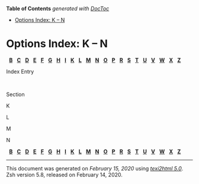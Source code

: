 <!-- START doctoc generated TOC please keep comment here to allow auto update -->
<!-- DON'T EDIT THIS SECTION, INSTEAD RE-RUN doctoc TO UPDATE -->
**Table of Contents**  *generated with [DocToc](https://github.com/thlorenz/doctoc)*

- [Options Index: K – N](#options-index-k--n)

<!-- END doctoc generated TOC please keep comment here to allow auto update -->

<span id="index_split-9"></span>

# Options Index: K – N

  [**B**](Options-Index.html#Options-Index-1_pg_letter-B)  
[**C**](Options-Index.html#Options-Index-1_pg_letter-C)  
[**D**](zsh_9.html#index_split-8_pg_letter-D)  
[**E**](zsh_9.html#index_split-8_pg_letter-E)  
[**F**](zsh_9.html#index_split-8_pg_letter-F)  
[**G**](zsh_9.html#index_split-8_pg_letter-G)  
[**H**](zsh_9.html#index_split-8_pg_letter-H)  
[**I**](zsh_9.html#index_split-8_pg_letter-I)  
[**K**](#index_split-9_pg_letter-K)  
[**L**](#index_split-9_pg_letter-L)  
[**M**](#index_split-9_pg_letter-M)  
[**N**](#index_split-9_pg_letter-N)  
[**O**](zsh_11.html#index_split-10_pg_letter-O)  
[**P**](zsh_11.html#index_split-10_pg_letter-P)  
[**R**](zsh_11.html#index_split-10_pg_letter-R)  
[**S**](zsh_11.html#index_split-10_pg_letter-S)  
[**T**](zsh_12.html#index_split-11_pg_letter-T)  
[**U**](zsh_12.html#index_split-11_pg_letter-U)  
[**V**](zsh_12.html#index_split-11_pg_letter-V)  
[**W**](zsh_12.html#index_split-11_pg_letter-W)  
[**X**](zsh_12.html#index_split-11_pg_letter-X)  
[**Z**](zsh_12.html#index_split-11_pg_letter-Z)  

Index Entry

 

Section

<span id="index_split-9_pg_letter-K">K</span>

<span id="index_split-9_pg_letter-L">L</span>

<span id="index_split-9_pg_letter-M">M</span>

<span id="index_split-9_pg_letter-N">N</span>

  [**B**](Options-Index.html#Options-Index-1_pg_letter-B)  
[**C**](Options-Index.html#Options-Index-1_pg_letter-C)  
[**D**](zsh_9.html#index_split-8_pg_letter-D)  
[**E**](zsh_9.html#index_split-8_pg_letter-E)  
[**F**](zsh_9.html#index_split-8_pg_letter-F)  
[**G**](zsh_9.html#index_split-8_pg_letter-G)  
[**H**](zsh_9.html#index_split-8_pg_letter-H)  
[**I**](zsh_9.html#index_split-8_pg_letter-I)  
[**K**](#index_split-9_pg_letter-K)  
[**L**](#index_split-9_pg_letter-L)  
[**M**](#index_split-9_pg_letter-M)  
[**N**](#index_split-9_pg_letter-N)  
[**O**](zsh_11.html#index_split-10_pg_letter-O)  
[**P**](zsh_11.html#index_split-10_pg_letter-P)  
[**R**](zsh_11.html#index_split-10_pg_letter-R)  
[**S**](zsh_11.html#index_split-10_pg_letter-S)  
[**T**](zsh_12.html#index_split-11_pg_letter-T)  
[**U**](zsh_12.html#index_split-11_pg_letter-U)  
[**V**](zsh_12.html#index_split-11_pg_letter-V)  
[**W**](zsh_12.html#index_split-11_pg_letter-W)  
[**X**](zsh_12.html#index_split-11_pg_letter-X)  
[**Z**](zsh_12.html#index_split-11_pg_letter-Z)  

-----

This document was generated on *February 15, 2020* using
[*texi2html 5.0*](http://www.nongnu.org/texi2html/).  
Zsh version 5.8, released on February 14, 2020.
